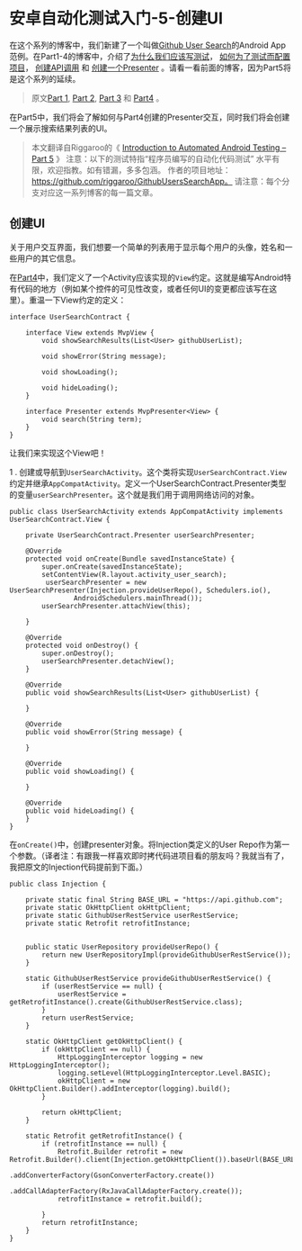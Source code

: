 安卓自动化测试入门-5-创建UI
================

在这个系列的博客中，我们新建了一个叫做[Github User Search](https://github.com/riggaroo/GithubUsersSearchApp)的Android App范例。在Part1-4的博客中，介绍了[为什么我们应该写测试](http://blog.csdn.net/jaychen2011/article/details/52712130)， [如何为了测试而配置项目](http://blog.csdn.net/jaychen2011/article/details/52723025)， [创建API调用](http://blog.csdn.net/jaychen2011/article/details/52735028) 和 [创建一个Presenter](http://blog.csdn.net/jaychen2011/article/details/52947368) 。请看一看前面的博客，因为Part5将是这个系列的延续。

>原文[Part 1](https://riggaroo.co.za/introduction-automated-android-testing/), [Part 2](https://riggaroo.co.za/automated-android-testing-part-2-setup/), [Part 3](https://riggaroo.co.za/introduction-android-testing-part3/) 和 [Part4](https://riggaroo.co.za/introduction-android-testing-part-4/) 。

在Part5中，我们将会了解如何与Part4创建的Presenter交互，同时我们将会创建一个展示搜索结果列表的UI。

> 本文翻译自Riggaroo的《 [Introduction to Automated Android Testing – Part 5](https://riggaroo.co.za/introduction-automated-android-testing-part-5/) 》 
注意：以下的测试特指“程序员编写的自动化代码测试” 
水平有限，欢迎指教。如有错漏，多多包涵。 
作者的项目地址： 
https://github.com/riggaroo/GithubUsersSearchApp。 
请注意：每个分支对应这一系列博客的每一篇文章。


创建UI
----

关于用户交互界面，我们想要一个简单的列表用于显示每个用户的头像，姓名和一些用户的其它信息。

在[Part4](https://riggaroo.co.za/introduction-android-testing-part-4/)中，我们定义了一个Activity应该实现的`View`约定。这就是编写Android特有代码的地方（例如某个控件的可见性改变，或者任何UI的变更都应该写在这里）。重温一下View约定的定义：
```
interface UserSearchContract {

    interface View extends MvpView {
        void showSearchResults(List<User> githubUserList);

        void showError(String message);

        void showLoading();

        void hideLoading();
    }

    interface Presenter extends MvpPresenter<View> {
        void search(String term);
    }
}
```
让我们来实现这个View吧！

1 . 创建或导航到`UserSearchActivity`。这个类将实现`UserSearchContract.View`约定并继承`AppCompatActivity`。定义一个UserSearchContract.Presenter类型的变量`userSearchPresenter`。这个就是我们用于调用网络访问的对象。
```
public class UserSearchActivity extends AppCompatActivity implements UserSearchContract.View {

    private UserSearchContract.Presenter userSearchPresenter;

    @Override
    protected void onCreate(Bundle savedInstanceState) {
        super.onCreate(savedInstanceState);
        setContentView(R.layout.activity_user_search);
         userSearchPresenter = new UserSearchPresenter(Injection.provideUserRepo(), Schedulers.io(),
                AndroidSchedulers.mainThread());
        userSearchPresenter.attachView(this);

    }

    @Override
    protected void onDestroy() {
        super.onDestroy();
        userSearchPresenter.detachView();
    }

    @Override
    public void showSearchResults(List<User> githubUserList) {
        
    }

    @Override
    public void showError(String message) {
     
    }

    @Override
    public void showLoading() {
        
    }

    @Override
    public void hideLoading() {
    }
}
```
在`onCreate()`中，创建presenter对象。将Injection类定义的User Repo作为第一个参数。（译者注：有跟我一样喜欢即时拷代码进项目看的朋友吗？我就当有了，我把原文的Injection代码提前到下面。）
```
public class Injection {

    private static final String BASE_URL = "https://api.github.com";
    private static OkHttpClient okHttpClient;
    private static GithubUserRestService userRestService;
    private static Retrofit retrofitInstance;


    public static UserRepository provideUserRepo() {
        return new UserRepositoryImpl(provideGithubUserRestService());
    }

    static GithubUserRestService provideGithubUserRestService() {
        if (userRestService == null) {
            userRestService = getRetrofitInstance().create(GithubUserRestService.class);
        }
        return userRestService;
    }

    static OkHttpClient getOkHttpClient() {
        if (okHttpClient == null) {
            HttpLoggingInterceptor logging = new HttpLoggingInterceptor();
            logging.setLevel(HttpLoggingInterceptor.Level.BASIC);
            okHttpClient = new OkHttpClient.Builder().addInterceptor(logging).build();
        }

        return okHttpClient;
    }

    static Retrofit getRetrofitInstance() {
        if (retrofitInstance == null) {
            Retrofit.Builder retrofit = new Retrofit.Builder().client(Injection.getOkHttpClient()).baseUrl(BASE_URL)
                    .addConverterFactory(GsonConverterFactory.create())
                    .addCallAdapterFactory(RxJavaCallAdapterFactory.create());
            retrofitInstance = retrofit.build();

        }
        return retrofitInstance;
    }
}
```







































